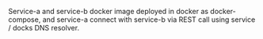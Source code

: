 Service-a  and  service-b  docker image  deployed in docker  as docker-compose,  and  service-a connect with service-b  via REST  call  using service / docks DNS resolver.  
